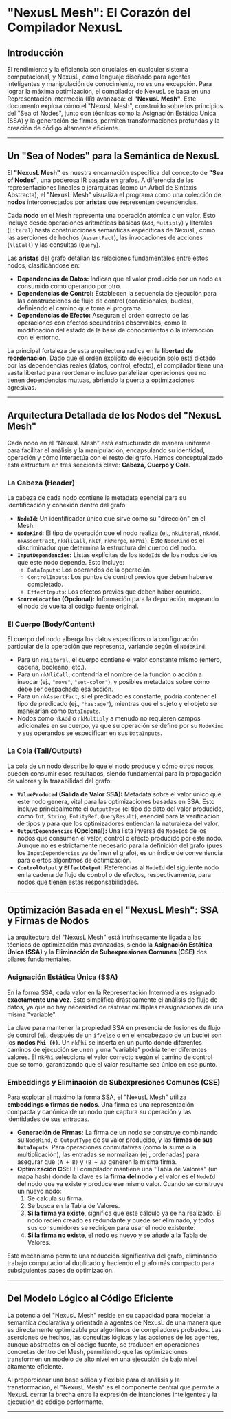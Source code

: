 # "NexusL Mesh": El Corazón del Compilador NexusL

## Introducción

El rendimiento y la eficiencia son cruciales en cualquier sistema computacional, y NexusL, como lenguaje diseñado para agentes inteligentes y manipulación de conocimiento, no es una excepción. Para lograr la máxima optimización, el compilador de NexusL se basa en una Representación Intermedia (IR) avanzada: el **"NexusL Mesh"**. Este documento explora cómo el "NexusL Mesh", construido sobre los principios del "Sea of Nodes", junto con técnicas como la Asignación Estática Única (SSA) y la generación de firmas, permiten transformaciones profundas y la creación de código altamente eficiente.

---

## Un "Sea of Nodes" para la Semántica de NexusL

El **"NexusL Mesh"** es nuestra encarnación específica del concepto de **"Sea of Nodes"**, una poderosa IR basada en grafos. A diferencia de las representaciones lineales o jerárquicas (como un Árbol de Sintaxis Abstracta), el "NexusL Mesh" visualiza el programa como una colección de **nodos** interconectados por **aristas** que representan dependencias.

Cada **nodo** en el Mesh representa una operación atómica o un valor. Esto incluye desde operaciones aritméticas básicas (`Add`, `Multiply`) y literales (`Literal`) hasta construcciones semánticas específicas de NexusL, como las aserciones de hechos (`AssertFact`), las invocaciones de acciones (`NliCall`) y las consultas (`Query`).

Las **aristas** del grafo detallan las relaciones fundamentales entre estos nodos, clasificándose en:
* **Dependencias de Datos:** Indican que el valor producido por un nodo es consumido como operando por otro.
* **Dependencias de Control:** Establecen la secuencia de ejecución para las construcciones de flujo de control (condicionales, bucles), definiendo el camino que toma el programa.
* **Dependencias de Efecto:** Aseguran el orden correcto de las operaciones con efectos secundarios observables, como la modificación del estado de la base de conocimientos o la interacción con el entorno.

La principal fortaleza de esta arquitectura radica en la **libertad de reordenación**. Dado que el orden explícito de ejecución solo está dictado por las dependencias reales (datos, control, efecto), el compilador tiene una vasta libertad para reordenar o incluso paralelizar operaciones que no tienen dependencias mutuas, abriendo la puerta a optimizaciones agresivas.

---

## Arquitectura Detallada de los Nodos del "NexusL Mesh"

Cada nodo en el "NexusL Mesh" está estructurado de manera uniforme para facilitar el análisis y la manipulación, encapsulando su identidad, operación y cómo interactúa con el resto del grafo. Hemos conceptualizado esta estructura en tres secciones clave: **Cabeza, Cuerpo y Cola.**

### La Cabeza (Header)

La cabeza de cada nodo contiene la metadata esencial para su identificación y conexión dentro del grafo:
* **`NodeId`:** Un identificador único que sirve como su "dirección" en el Mesh.
* **`NodeKind`:** El tipo de operación que el nodo realiza (ej., `nkLiteral`, `nkAdd`, `nkAssertFact`, `nkNliCall`, `nkIf`, `nkMerge`, `nkPhi`). Este `NodeKind` es el discriminador que determina la estructura del cuerpo del nodo.
* **`InputDependencies`:** Listas explícitas de los `NodeId`s de los nodos de los que este nodo depende. Esto incluye:
    * `DataInputs`: Los operandos de la operación.
    * `ControlInputs`: Los puntos de control previos que deben haberse completado.
    * `EffectInputs`: Los efectos previos que deben haber ocurrido.
* **`SourceLocation` (Opcional):** Información para la depuración, mapeando el nodo de vuelta al código fuente original.

### El Cuerpo (Body/Content)

El cuerpo del nodo alberga los datos específicos o la configuración particular de la operación que representa, variando según el `NodeKind`:
* Para un `nkLiteral`, el cuerpo contiene el valor constante mismo (entero, cadena, booleano, etc.).
* Para un `nkNliCall`, contendría el nombre de la función o acción a invocar (ej., `"move"`, `"set-color"`), y posibles metadatos sobre cómo debe ser despachada esa acción.
* Para un `nkAssertFact`, si el predicado es constante, podría contener el tipo de predicado (ej., `"has:age"`), mientras que el sujeto y el objeto se manejarían como `DataInputs`.
* Nodos como `nkAdd` o `nkMultiply` a menudo no requieren campos adicionales en su cuerpo, ya que su operación se define por su `NodeKind` y sus operandos se especifican en sus `DataInputs`.

### La Cola (Tail/Outputs)

La cola de un nodo describe lo que el nodo produce y cómo otros nodos pueden consumir esos resultados, siendo fundamental para la propagación de valores y la trazabilidad del grafo:
* **`ValueProduced` (Salida de Valor SSA):** Metadata sobre el valor único que este nodo genera, vital para las optimizaciones basadas en SSA. Esto incluye principalmente el `OutputType` (el tipo de dato del valor producido, como `Int`, `String`, `EntityRef`, `QueryResult`), esencial para la verificación de tipos y para que los optimizadores entiendan la naturaleza del valor.
* **`OutputDependencies` (Opcional):** Una lista inversa de `NodeId`s de los nodos que consumen el valor, control o efecto producido por este nodo. Aunque no es estrictamente necesario para la definición del grafo (pues los `InputDependencies` ya definen el grafo), es un índice de conveniencia para ciertos algoritmos de optimización.
* **`ControlOutput` y `EffectOutput`:** Referencias al `NodeId` del siguiente nodo en la cadena de flujo de control o de efectos, respectivamente, para nodos que tienen estas responsabilidades.

---

## Optimización Basada en el "NexusL Mesh": SSA y Firmas de Nodos

La arquitectura del "NexusL Mesh" está intrínsecamente ligada a las técnicas de optimización más avanzadas, siendo la **Asignación Estática Única (SSA)** y la **Eliminación de Subexpresiones Comunes (CSE)** dos pilares fundamentales.

### Asignación Estática Única (SSA)

En la forma SSA, cada valor en la Representación Intermedia es asignado **exactamente una vez**. Esto simplifica drásticamente el análisis de flujo de datos, ya que no hay necesidad de rastrear múltiples reasignaciones de una misma "variable".

La clave para mantener la propiedad SSA en presencia de fusiones de flujo de control (ej., después de un `if/else` o en el encabezado de un bucle) son los **nodos `Phi (Φ)`**. Un `nkPhi` se inserta en un punto donde diferentes caminos de ejecución se unen y una "variable" podría tener diferentes valores. El `nkPhi` selecciona el valor correcto según el camino de control que se tomó, garantizando que el valor resultante sea único en ese punto.

### Embeddings y Eliminación de Subexpresiones Comunes (CSE)

Para explotar al máximo la forma SSA, el "NexusL Mesh" utiliza **embeddings o firmas de nodos**. Una firma es una representación compacta y canónica de un nodo que captura su operación y las identidades de sus entradas.

* **Generación de Firmas:** La firma de un nodo se construye combinando su `NodeKind`, el `OutputType` de su valor producido, y las **firmas de sus `DataInputs`**. Para operaciones conmutativas (como la suma o la multiplicación), las entradas se normalizan (ej., ordenadas) para asegurar que `(A + B)` y `(B + A)` generen la misma firma.
* **Optimización CSE:** El compilador mantiene una "Tabla de Valores" (un mapa hash) donde la clave es la **firma del nodo** y el valor es el `NodeId` del nodo que ya existe y produce ese mismo valor. Cuando se construye un nuevo nodo:
    1.  Se calcula su firma.
    2.  Se busca en la Tabla de Valores.
    3.  **Si la firma ya existe**, significa que este cálculo ya se ha realizado. El nodo recién creado es redundante y puede ser eliminado, y todos sus consumidores se redirigen para usar el nodo existente.
    4.  **Si la firma no existe**, el nodo es nuevo y se añade a la Tabla de Valores.

Este mecanismo permite una reducción significativa del grafo, eliminando trabajo computacional duplicado y haciendo el grafo más compacto para subsiguientes pases de optimización.

---

## Del Modelo Lógico al Código Eficiente

La potencia del "NexusL Mesh" reside en su capacidad para modelar la semántica declarativa y orientada a agentes de NexusL de una manera que es directamente optimizable por algoritmos de compiladores probados. Las aserciones de hechos, las consultas lógicas y las acciones de los agentes, aunque abstractas en el código fuente, se traducen en operaciones concretas dentro del Mesh, permitiendo que las optimizaciones transformen un modelo de alto nivel en una ejecución de bajo nivel altamente eficiente.

Al proporcionar una base sólida y flexible para el análisis y la transformación, el "NexusL Mesh" es el componente central que permite a NexusL cerrar la brecha entre la expresión de intenciones inteligentes y la ejecución de código performante.

---